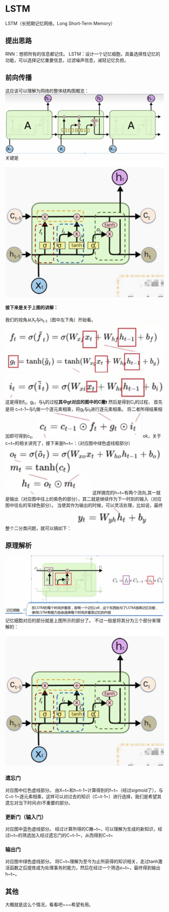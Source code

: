 # LSTM
LSTM（长短期记忆网络，Long Short-Term Memory）

## 提出思路
RNN：想把所有的信息都记住。
LSTM：设计一个记忆细胞，具备选择性记忆的功能，可以选择记忆重要信息，过滤噪声信息，减轻记忆负担。

## 前向传播
这应该可以理解为网络的整体结构图概览：
![alt text](image-1.png)
关键是
![alt text](image.png)
#### 接下来是关于上图的讲解：
我们的视角从X<sub>t</sub>与h<sub>t-1</sub>（图中左下角）开始看。
![alt text](image-2.png)
![alt text](image-3.png)
![alt text](image-4.png)
这是得到f<sub>t</sub>，g<sub>t</sub>，与i<sub>t</sub>的过程**其中gt对应的图中的C撇t**
然后是得到C<sub>t</sub>的过程，
首先是将 c~t-1~与f<sub>t</sub>做一个逐元素相乘，将g<sub>t</sub>与i<sub>t</sub>进行逐元素相乘。
将二者所得结果相加即可得到c<sub>t</sub>。
![alt text](image-5.png)
ok，关于c~t~的相关讲完了，接下来是h~t~：（对应图中绿色虚线框部分）
![alt text](image-7.png)
![alt text](image-6.png)
![alt text](image-8.png)
这样搞完的h~t~有两个流向,其一就是输出（对应图中往上的紫色的部分），其二就是继续作为下一时刻的输入（对应图中往右的军绿色部分）。
当使其作为输出的时候，可以灵活处理，比如说，最终整个二分类问题，就可以搞如下：
![alt text](image-9.png)

## 原理解析
![alt text](image-10.png)
记忆细胞对应的部分就是上图所示的部分了。
不过一般是将其分为三个部分来理解的：
![alt text](image.png)
### 遗忘门
对应图中红色虚线部分。
由X~t~和h~t-1~计算得到的f~t~（经过sigmoid了），与C~t-1~逐元素相乘，这样可以对过去的知识（C~t-1~）进行选择，我们是希望其遗忘对当下时间点t不重要的部分。
### 更新门（输入门）
对应图中蓝色虚线部分。
经过计算所得的C撇~t~，可以理解为生成的新知识，经过i~t~的筛选加入经过遗忘门的C~t-1~，从而得到C~t~
### 输出门
对应图中绿色虚线部分。
将C~t~理解为至今为止所获得的知识相关，走过tanh激活函数之后提炼成为处理事务的能力，然后在经过一个筛选o~t~，最终得到输出h~t~。

## 其他
大概就是这么个情况，看看吧~~~希望有用。